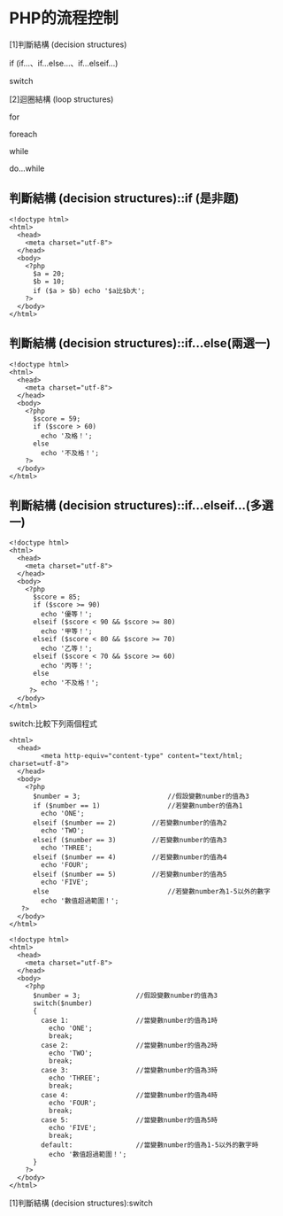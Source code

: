 # PHP的流程控制

[1]判斷結構 (decision structures)

if (if...、if...else...、if...elseif...)

switch

[2]迴圈結構 (loop structures)

for

foreach

while

do...while


## 判斷結構 (decision structures)::if (是非題)

```
<!doctype html> 
<html>
  <head>
    <meta charset="utf-8">
  </head>
  <body>
    <?php
      $a = 20;
      $b = 10;
      if ($a > $b) echo '$a比$b大';
    ?>
  </body>
</html>
```
## 判斷結構 (decision structures)::if...else(兩選一)
```
<!doctype html> 
<html>
  <head>
    <meta charset="utf-8">
  </head>
  <body>
    <?php
      $score = 59;
      if ($score > 60)
        echo '及格！';
      else
        echo '不及格！';
    ?>
  </body>
</html>
```

## 判斷結構 (decision structures)::if...elseif...(多選一)
```
<!doctype html> 
<html>
  <head>
    <meta charset="utf-8">
  </head>
  <body>
    <?php
      $score = 85;
      if ($score >= 90)
        echo '優等！';
      elseif ($score < 90 && $score >= 80)
        echo '甲等！';
      elseif ($score < 80 && $score >= 70)
        echo '乙等！';
      elseif ($score < 70 && $score >= 60)
        echo '丙等！';
      else
        echo '不及格！';
     ?>
  </body>
</html>
```
switch:比較下列兩個程式

```
<html> 
  <head>
		<meta http-equiv="content-type" content="text/html; charset=utf-8">   	
  </head>
  <body>
    <?php
      $number = 3;		    			//假設變數number的值為3
      if ($number == 1)		  			//若變數number的值為1
        echo 'ONE';
      elseif ($number == 2)			//若變數number的值為2
        echo 'TWO';
      elseif ($number == 3)			//若變數number的值為3
        echo 'THREE';
      elseif ($number == 4)			//若變數number的值為4
        echo 'FOUR';
      elseif ($number == 5)			//若變數number的值為5
        echo 'FIVE';
      else  			         		//若變數number為1-5以外的數字
        echo '數值超過範圍！';
   ?>
  </body>
</html>
```

```
<!doctype html>
<html>
  <head>
    <meta charset="utf-8">
  </head>
  <body>
    <?php
      $number = 3;				//假設變數number的值為3
      switch($number)
      {
        case 1:      			//當變數number的值為1時
          echo 'ONE';
          break;
        case 2:    				//當變數number的值為2時
          echo 'TWO';
          break;
        case 3:    				//當變數number的值為3時
          echo 'THREE';
          break;
        case 4:    				//當變數number的值為4時
          echo 'FOUR';
          break;
        case 5:    				//當變數number的值為5時
          echo 'FIVE';
          break;
        default:    			//當變數number的值為1-5以外的數字時
          echo '數值超過範圍！';
      }
    ?>
  </body>
</html>
```

[1]判斷結構 (decision structures):switch
